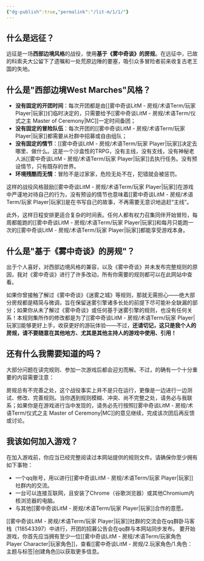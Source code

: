 ```yaml
---
{"dg-publish":true,"permalink":"/lit-m/1/1/"}
---
```


## 什么是远征？
远征是一场**西部边境风格**的战役，使用**基于《雾中奇谈》的房规**。在远征中，已故的科索夫大公留下了遗嘱和一处荒原边陲的要塞，吸引众多冒险者前来收复古老王国的失地。

## 什么是"西部边境West Marches"风格？
- **没有固定的开团时间**：每次开团都是由[[雾中奇谈LitM - 房规/术语Term/玩家 Player\|玩家]]们临时决定的，只需要给予[[雾中奇谈LitM - 房规/术语Term/仪式之主 Master of Ceremony\|MC]]一定时间备团；
- **没有固定的冒险队伍**：每次开团的[[雾中奇谈LitM - 房规/术语Term/玩家 Player\|玩家]]都需要从社群中招募或自由组队；
- **没有固定的情节**：[[雾中奇谈LitM - 房规/术语Term/玩家 Player\|玩家]]决定去哪里、做什么。这是一个沙盒性的TRPG，没有主线，没有支线，没有神秘老人派[[雾中奇谈LitM - 房规/术语Term/玩家 Player\|玩家]]去执行任务。没有预设情节，只有既存的世界。
- **环境残酷而无情**：冒险不是过家家，危险无处不在，犯错就会被惩罚。

这样的战役风格鼓励[[雾中奇谈LitM - 房规/术语Term/玩家 Player\|玩家]]在游戏中严谨地对待自己的行为，没有预设的情节也意味着[[雾中奇谈LitM - 房规/术语Term/玩家 Player\|玩家]]是在书写自己的故事，不再需要无意识地追赶“主线”。

此外，这样日程安排更适合复杂的时间表。任何人都有权力召集同伴开始冒险，每周都能跑的[[雾中奇谈LitM - 房规/术语Term/玩家 Player\|玩家]]和每月只能跑一次的[[雾中奇谈LitM - 房规/术语Term/玩家 Player\|玩家]]都能享受游戏本身。

## 什么是"基于《雾中奇谈》的房规"？
出于个人喜好，对西部边境风格的兼容，以及《雾中奇谈》并未发布完整规则的原因，我对《雾中奇谈》进行了许多改动，所有你需要的规则都可以在此网站中查看。

如果你曾接触了解过《雾中奇谈》《迷雾之城》等规则，那就无需担心——绝大部分房规都是精简与微调，旨在保留迷雾引擎诸多长处的前提下尽可能补全缺漏的部分；如果你从未了解过《雾中奇谈》或任何基于迷雾引擎的规则，也没有任何关系！本规则集所作的修改都是为了[[雾中奇谈LitM - 房规/术语Term/玩家 Player\|玩家]]能够更好上手，收获更好的游玩体验——不过，**还请切记，这只是我个人的房规，请不要随意在其他地方、尤其是其他主持人的游戏中使用、引用！**

## 还有什么我需要知道的吗？
大部分问题在读完规则、参加一次游戏后都会迎刃而解。不过，的确有一个十分重要的内容需要注意：

房规总有不完善之处，这个战役事实上并不是只在运行，更像是一边进行一边测试、修改、完善规则。当你遇到规则模糊、冲突、尚不完整之处，请务必与我联系；如果你是在游戏进行当中发现的，请务必先行按照[[雾中奇谈LitM - 房规/术语Term/仪式之主 Master of Ceremony\|MC]]的意见继续，完成该次团后再反馈或讨论。
## 我该如何加入游戏？
在加入游戏前，你应当已经完整阅读过本网站提供的规则文件。请确保你至少拥有如下事物：

- 一个qq账号，用以进行[[雾中奇谈LitM - 房规/术语Term/玩家 Player\|玩家]]社群内的交流。
- 一台可以连接互联网，且安装了Chrome（谷歌浏览器）或其他Chromium内核浏览器的电脑。
- 与其他[[雾中奇谈LitM - 房规/术语Term/玩家 Player\|玩家]]合作的意愿。

[[雾中奇谈LitM - 房规/术语Term/玩家 Player\|玩家]]社群的交流会在qq群卧马客栈（118543397）中进行，开团的招募公告会在qq群与本网站同步发布。
要开始游戏，你首先应当拥有至少一位[[雾中奇谈LitM - 房规/术语Term/玩家角色 Player Character\|玩家角色]]，查看[[雾中奇谈LitM - 房规/2.玩家角色/1.角色：主题与标签\|创建角色]]以获取更多信息。


